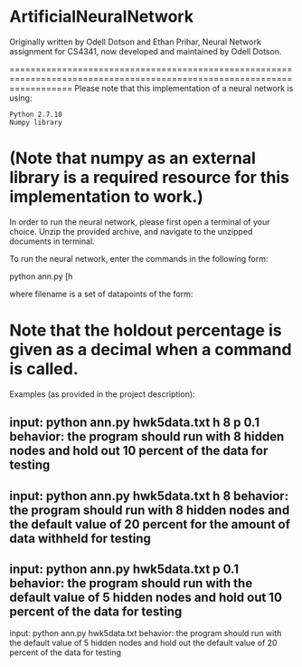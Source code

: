 # ArtificialNeuralNetwork

Originally written by Odell Dotson and Ethan Prihar, Neural Network assignment for CS4341, now developed and maintained by Odell Dotson.

========================================================================================================================
Please note that this implementation of a neural network is using:

    Python 2.7.10
    Numpy library

(Note that numpy as an external library is a required resource for this implementation to work.)
========================================================================================================================

In order to run the neural network, please first open a terminal of your choice. Unzip the provided archive, and navigate
to the unzipped documents in terminal.

To run the neural network, enter the commands in the following form:

python ann.py <filename> [h <number of hidden nodes> | p <holdout percentage> ]

where filename is a set of datapoints of the form:

<x input> <y input> <associated output>


Note that the holdout percentage is given as a decimal when a command is called.
========================================================================================================================
Examples (as provided in the project description):

input:  python ann.py hwk5data.txt h 8 p 0.1
behavior: the program should run with 8 hidden nodes and hold out 10 percent of the data for testing
-----------------------------------------------------
input:  python ann.py hwk5data.txt h 8
behavior: the program should run with 8 hidden nodes and the default value of 20 percent for the amount of data withheld for testing
-----------------------------------------------------
input:  python ann.py hwk5data.txt p 0.1
behavior: the program should run with the default value of 5 hidden nodes and hold out 10 percent of the data for testing
-----------------------------------------------------
input:  python ann.py hwk5data.txt
behavior: the program should run with the default value of 5 hidden nodes and hold out the default value of 20 percent of the data for testing
